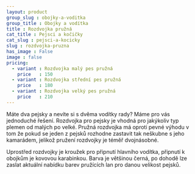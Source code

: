 ```yaml
---
layout: product
group_slug : obojky-a-voditka
group_title : Obojky a vodítka
title : Rozdvojka pružná
cat_title : Pejsci a kočičky
cat_slug : pejsci-a-kocicky
slug : rozdvojka-pruzna
has_image : False
image : false
pricing:
  - variant : Rozdvojka malý pes pružná
    price   : 150
  - variant : Rozdvojka střední pes pružná
    price   : 180
  - variant : Rozdvojka velký pes pružná
    price   : 210
---
```


Máte dva pejsky a nevíte si s dvěma vodítky rady? Máme pro vás jednoduché řešení.
Rozdvojka pro pejsky je vhodná pro jakýkoliv typ plemen od malých po velké.
Pružná rozdvojka má oproti pevné výhodu v tom že pokud se jeden z pejsků rozhodne zastavit tak neškubne s jeho kamarádem, jelikož pružení rozdvojky je téměř dvojnásobné.

Uprostřed rozdvojky je kroužek pro připnutí hlavního vodítka, připnutí k obojkům je kovovou karabinkou.
Barva je většinou černá, po dohodě lze zaslat aktuální nabídku barev pružících lan pro danou velikost pejsků.

